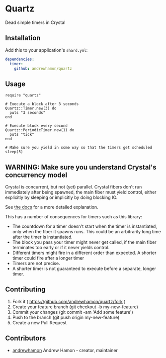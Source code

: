 # Quartz

Dead simple timers in Crystal

## Installation

Add this to your application's `shard.yml`:

```yaml
dependencies:
  timer:
    github: andrewhamon/quartz
```

## Usage

```crystal
require "quartz"

# Execute a block after 3 seconds
Quartz::Timer.new(3) do
  puts "3 seconds"
end

# Execute block every second
Quartz::PeriodicTimer.new(1) do
  puts "tick"
end

# Make sure you yield in some way so that the timers get scheduled
sleep(5)
```

## WARNING: Make sure you understand Crystal's concurrency model

Crystal is concurrent, but not (yet) parallel. Crystal fibers don't run immediately after being spawned, the main fiber must yield control, either explicitly by sleeping or implicitly by doing blocking IO.

See [the docs](https://crystal-lang.org/docs/guides/concurrency.html) for a more detailed explanation.

This has a number of consequences for timers such as this library:

- The countdown for a timer doesn't start when the timer is instantiated, only when the fiber it spawns runs. This could be an arbitrarily long time after the timer is instantiated.
- The block you pass your timer might never get called, if the main fiber terminates too early or if it never yields control.
- Different timers might fire in a different order than expected. A shorter timer could fire after a longer timer
- Timers are not precise.
- A shorter timer is not guaranteed to execute before a separate, longer timer.


## Contributing

1. Fork it ( https://github.com/andrewhamon/quartz/fork )
2. Create your feature branch (git checkout -b my-new-feature)
3. Commit your changes (git commit -am 'Add some feature')
4. Push to the branch (git push origin my-new-feature)
5. Create a new Pull Request

## Contributors

- [andrewhamon](https://github.com/andrewhamon) Andrew Hamon - creator, maintainer
